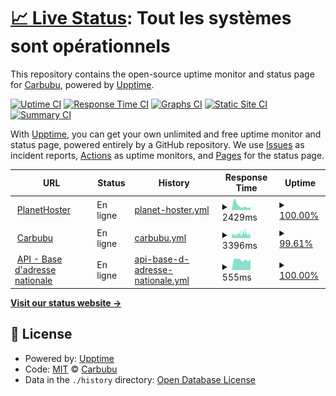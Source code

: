 # [📈 Live Status](https://statut.carbubu.fr): <!--live status--> **Tout les systèmes sont opérationnels**

This repository contains the open-source uptime monitor and status page for [Carbubu](https://carbubu.fr), powered by [Upptime](https://github.com/upptime/upptime).

[![Uptime CI](https://github.com/carbubu/upptime/workflows/Uptime%20CI/badge.svg)](https://github.com/carbubu/upptime/actions?query=workflow%3A%22Uptime+CI%22)
[![Response Time CI](https://github.com/carbubu/upptime/workflows/Response%20Time%20CI/badge.svg)](https://github.com/carbubu/upptime/actions?query=workflow%3A%22Response+Time+CI%22)
[![Graphs CI](https://github.com/carbubu/upptime/workflows/Graphs%20CI/badge.svg)](https://github.com/carbubu/upptime/actions?query=workflow%3A%22Graphs+CI%22)
[![Static Site CI](https://github.com/carbubu/upptime/workflows/Static%20Site%20CI/badge.svg)](https://github.com/carbubu/upptime/actions?query=workflow%3A%22Static+Site+CI%22)
[![Summary CI](https://github.com/carbubu/upptime/workflows/Summary%20CI/badge.svg)](https://github.com/carbubu/upptime/actions?query=workflow%3A%22Summary+CI%22)

With [Upptime](https://upptime.js.org), you can get your own unlimited and free uptime monitor and status page, powered entirely by a GitHub repository. We use [Issues](https://github.com/carbubu/upptime/issues) as incident reports, [Actions](https://github.com/carbubu/upptime/actions) as uptime monitors, and [Pages](https://statut.carbubu.fr) for the status page.

<!--start: status pages-->
<!-- This summary is generated by Upptime (https://github.com/upptime/upptime) -->
<!-- Do not edit this manually, your changes will be overwritten -->
<!-- prettier-ignore -->
| URL | Status | History | Response Time | Uptime |
| --- | ------ | ------- | ------------- | ------ |
| <img alt="" src="https://icons.duckduckgo.com/ip3/www.planethoster.com.ico" height="13"> [PlanetHoster](https://www.planethoster.com/fr) | En ligne | [planet-hoster.yml](https://github.com/Carbubu/upptime/commits/HEAD/history/planet-hoster.yml) | <details><summary><img alt="Response time graph" src="./graphs/planet-hoster/response-time-week.png" height="20"> 2429ms</summary><br><a href="https://carbubu.github.io/upptime/history/planet-hoster"><img alt="Response time 1923" src="https://img.shields.io/endpoint?url=https%3A%2F%2Fraw.githubusercontent.com%2FCarbubu%2Fupptime%2FHEAD%2Fapi%2Fplanet-hoster%2Fresponse-time.json"></a><br><a href="https://carbubu.github.io/upptime/history/planet-hoster"><img alt="24-hour response time 1622" src="https://img.shields.io/endpoint?url=https%3A%2F%2Fraw.githubusercontent.com%2FCarbubu%2Fupptime%2FHEAD%2Fapi%2Fplanet-hoster%2Fresponse-time-day.json"></a><br><a href="https://carbubu.github.io/upptime/history/planet-hoster"><img alt="7-day response time 2429" src="https://img.shields.io/endpoint?url=https%3A%2F%2Fraw.githubusercontent.com%2FCarbubu%2Fupptime%2FHEAD%2Fapi%2Fplanet-hoster%2Fresponse-time-week.json"></a><br><a href="https://carbubu.github.io/upptime/history/planet-hoster"><img alt="30-day response time 1957" src="https://img.shields.io/endpoint?url=https%3A%2F%2Fraw.githubusercontent.com%2FCarbubu%2Fupptime%2FHEAD%2Fapi%2Fplanet-hoster%2Fresponse-time-month.json"></a><br><a href="https://carbubu.github.io/upptime/history/planet-hoster"><img alt="1-year response time 1923" src="https://img.shields.io/endpoint?url=https%3A%2F%2Fraw.githubusercontent.com%2FCarbubu%2Fupptime%2FHEAD%2Fapi%2Fplanet-hoster%2Fresponse-time-year.json"></a></details> | <details><summary><a href="https://carbubu.github.io/upptime/history/planet-hoster">100.00%</a></summary><a href="https://carbubu.github.io/upptime/history/planet-hoster"><img alt="All-time uptime 98.58%" src="https://img.shields.io/endpoint?url=https%3A%2F%2Fraw.githubusercontent.com%2FCarbubu%2Fupptime%2FHEAD%2Fapi%2Fplanet-hoster%2Fuptime.json"></a><br><a href="https://carbubu.github.io/upptime/history/planet-hoster"><img alt="24-hour uptime 100.00%" src="https://img.shields.io/endpoint?url=https%3A%2F%2Fraw.githubusercontent.com%2FCarbubu%2Fupptime%2FHEAD%2Fapi%2Fplanet-hoster%2Fuptime-day.json"></a><br><a href="https://carbubu.github.io/upptime/history/planet-hoster"><img alt="7-day uptime 100.00%" src="https://img.shields.io/endpoint?url=https%3A%2F%2Fraw.githubusercontent.com%2FCarbubu%2Fupptime%2FHEAD%2Fapi%2Fplanet-hoster%2Fuptime-week.json"></a><br><a href="https://carbubu.github.io/upptime/history/planet-hoster"><img alt="30-day uptime 100.00%" src="https://img.shields.io/endpoint?url=https%3A%2F%2Fraw.githubusercontent.com%2FCarbubu%2Fupptime%2FHEAD%2Fapi%2Fplanet-hoster%2Fuptime-month.json"></a><br><a href="https://carbubu.github.io/upptime/history/planet-hoster"><img alt="1-year uptime 98.58%" src="https://img.shields.io/endpoint?url=https%3A%2F%2Fraw.githubusercontent.com%2FCarbubu%2Fupptime%2FHEAD%2Fapi%2Fplanet-hoster%2Fuptime-year.json"></a></details>
| <img alt="" src="https://icons.duckduckgo.com/ip3/carbubu.fr.ico" height="13"> [Carbubu](https://carbubu.fr) | En ligne | [carbubu.yml](https://github.com/Carbubu/upptime/commits/HEAD/history/carbubu.yml) | <details><summary><img alt="Response time graph" src="./graphs/carbubu/response-time-week.png" height="20"> 3396ms</summary><br><a href="https://carbubu.github.io/upptime/history/carbubu"><img alt="Response time 2990" src="https://img.shields.io/endpoint?url=https%3A%2F%2Fraw.githubusercontent.com%2FCarbubu%2Fupptime%2FHEAD%2Fapi%2Fcarbubu%2Fresponse-time.json"></a><br><a href="https://carbubu.github.io/upptime/history/carbubu"><img alt="24-hour response time 3169" src="https://img.shields.io/endpoint?url=https%3A%2F%2Fraw.githubusercontent.com%2FCarbubu%2Fupptime%2FHEAD%2Fapi%2Fcarbubu%2Fresponse-time-day.json"></a><br><a href="https://carbubu.github.io/upptime/history/carbubu"><img alt="7-day response time 3396" src="https://img.shields.io/endpoint?url=https%3A%2F%2Fraw.githubusercontent.com%2FCarbubu%2Fupptime%2FHEAD%2Fapi%2Fcarbubu%2Fresponse-time-week.json"></a><br><a href="https://carbubu.github.io/upptime/history/carbubu"><img alt="30-day response time 3244" src="https://img.shields.io/endpoint?url=https%3A%2F%2Fraw.githubusercontent.com%2FCarbubu%2Fupptime%2FHEAD%2Fapi%2Fcarbubu%2Fresponse-time-month.json"></a><br><a href="https://carbubu.github.io/upptime/history/carbubu"><img alt="1-year response time 2990" src="https://img.shields.io/endpoint?url=https%3A%2F%2Fraw.githubusercontent.com%2FCarbubu%2Fupptime%2FHEAD%2Fapi%2Fcarbubu%2Fresponse-time-year.json"></a></details> | <details><summary><a href="https://carbubu.github.io/upptime/history/carbubu">99.61%</a></summary><a href="https://carbubu.github.io/upptime/history/carbubu"><img alt="All-time uptime 99.77%" src="https://img.shields.io/endpoint?url=https%3A%2F%2Fraw.githubusercontent.com%2FCarbubu%2Fupptime%2FHEAD%2Fapi%2Fcarbubu%2Fuptime.json"></a><br><a href="https://carbubu.github.io/upptime/history/carbubu"><img alt="24-hour uptime 98.42%" src="https://img.shields.io/endpoint?url=https%3A%2F%2Fraw.githubusercontent.com%2FCarbubu%2Fupptime%2FHEAD%2Fapi%2Fcarbubu%2Fuptime-day.json"></a><br><a href="https://carbubu.github.io/upptime/history/carbubu"><img alt="7-day uptime 99.61%" src="https://img.shields.io/endpoint?url=https%3A%2F%2Fraw.githubusercontent.com%2FCarbubu%2Fupptime%2FHEAD%2Fapi%2Fcarbubu%2Fuptime-week.json"></a><br><a href="https://carbubu.github.io/upptime/history/carbubu"><img alt="30-day uptime 99.81%" src="https://img.shields.io/endpoint?url=https%3A%2F%2Fraw.githubusercontent.com%2FCarbubu%2Fupptime%2FHEAD%2Fapi%2Fcarbubu%2Fuptime-month.json"></a><br><a href="https://carbubu.github.io/upptime/history/carbubu"><img alt="1-year uptime 99.77%" src="https://img.shields.io/endpoint?url=https%3A%2F%2Fraw.githubusercontent.com%2FCarbubu%2Fupptime%2FHEAD%2Fapi%2Fcarbubu%2Fuptime-year.json"></a></details>
| <img alt="" src="https://icons.duckduckgo.com/ip3/api-adresse.data.gouv.fr.ico" height="13"> [API - Base d'adresse nationale](https://api-adresse.data.gouv.fr/search/?q=8+bd+du+port) | En ligne | [api-base-d-adresse-nationale.yml](https://github.com/Carbubu/upptime/commits/HEAD/history/api-base-d-adresse-nationale.yml) | <details><summary><img alt="Response time graph" src="./graphs/api-base-d-adresse-nationale/response-time-week.png" height="20"> 555ms</summary><br><a href="https://carbubu.github.io/upptime/history/api-base-d-adresse-nationale"><img alt="Response time 551" src="https://img.shields.io/endpoint?url=https%3A%2F%2Fraw.githubusercontent.com%2FCarbubu%2Fupptime%2FHEAD%2Fapi%2Fapi-base-d-adresse-nationale%2Fresponse-time.json"></a><br><a href="https://carbubu.github.io/upptime/history/api-base-d-adresse-nationale"><img alt="24-hour response time 570" src="https://img.shields.io/endpoint?url=https%3A%2F%2Fraw.githubusercontent.com%2FCarbubu%2Fupptime%2FHEAD%2Fapi%2Fapi-base-d-adresse-nationale%2Fresponse-time-day.json"></a><br><a href="https://carbubu.github.io/upptime/history/api-base-d-adresse-nationale"><img alt="7-day response time 555" src="https://img.shields.io/endpoint?url=https%3A%2F%2Fraw.githubusercontent.com%2FCarbubu%2Fupptime%2FHEAD%2Fapi%2Fapi-base-d-adresse-nationale%2Fresponse-time-week.json"></a><br><a href="https://carbubu.github.io/upptime/history/api-base-d-adresse-nationale"><img alt="30-day response time 528" src="https://img.shields.io/endpoint?url=https%3A%2F%2Fraw.githubusercontent.com%2FCarbubu%2Fupptime%2FHEAD%2Fapi%2Fapi-base-d-adresse-nationale%2Fresponse-time-month.json"></a><br><a href="https://carbubu.github.io/upptime/history/api-base-d-adresse-nationale"><img alt="1-year response time 551" src="https://img.shields.io/endpoint?url=https%3A%2F%2Fraw.githubusercontent.com%2FCarbubu%2Fupptime%2FHEAD%2Fapi%2Fapi-base-d-adresse-nationale%2Fresponse-time-year.json"></a></details> | <details><summary><a href="https://carbubu.github.io/upptime/history/api-base-d-adresse-nationale">100.00%</a></summary><a href="https://carbubu.github.io/upptime/history/api-base-d-adresse-nationale"><img alt="All-time uptime 100.00%" src="https://img.shields.io/endpoint?url=https%3A%2F%2Fraw.githubusercontent.com%2FCarbubu%2Fupptime%2FHEAD%2Fapi%2Fapi-base-d-adresse-nationale%2Fuptime.json"></a><br><a href="https://carbubu.github.io/upptime/history/api-base-d-adresse-nationale"><img alt="24-hour uptime 100.00%" src="https://img.shields.io/endpoint?url=https%3A%2F%2Fraw.githubusercontent.com%2FCarbubu%2Fupptime%2FHEAD%2Fapi%2Fapi-base-d-adresse-nationale%2Fuptime-day.json"></a><br><a href="https://carbubu.github.io/upptime/history/api-base-d-adresse-nationale"><img alt="7-day uptime 100.00%" src="https://img.shields.io/endpoint?url=https%3A%2F%2Fraw.githubusercontent.com%2FCarbubu%2Fupptime%2FHEAD%2Fapi%2Fapi-base-d-adresse-nationale%2Fuptime-week.json"></a><br><a href="https://carbubu.github.io/upptime/history/api-base-d-adresse-nationale"><img alt="30-day uptime 100.00%" src="https://img.shields.io/endpoint?url=https%3A%2F%2Fraw.githubusercontent.com%2FCarbubu%2Fupptime%2FHEAD%2Fapi%2Fapi-base-d-adresse-nationale%2Fuptime-month.json"></a><br><a href="https://carbubu.github.io/upptime/history/api-base-d-adresse-nationale"><img alt="1-year uptime 100.00%" src="https://img.shields.io/endpoint?url=https%3A%2F%2Fraw.githubusercontent.com%2FCarbubu%2Fupptime%2FHEAD%2Fapi%2Fapi-base-d-adresse-nationale%2Fuptime-year.json"></a></details>

<!--end: status pages-->

[**Visit our status website →**](https://statut.carbubu.fr)

## 📄 License

- Powered by: [Upptime](https://github.com/upptime/upptime)
- Code: [MIT](./LICENSE) © [Carbubu](https://carbubu.fr)
- Data in the `./history` directory: [Open Database License](https://opendatacommons.org/licenses/odbl/1-0/)
